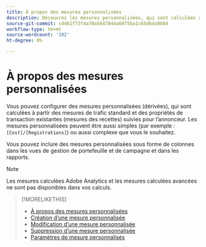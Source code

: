 ```yaml
---
title: À propos des mesures personnalisées
description: Découvrez les mesures personnalisées, qui sont calculées à partir de mesures standard.
source-git-commit: cd461f73f4a70a5647844a6075ba1c65d64a9b04
workflow-type: tm+mt
source-wordcount: '102'
ht-degree: 0%

---
```


# À propos des mesures personnalisées

Vous pouvez configurer des mesures personnalisées (dérivées), qui sont calculées à partir des mesures de trafic standard et des propriétés de transaction existantes (mesures des recettes) suivies pour l’annonceur. Les mesures personnalisées peuvent être aussi simples (par exemple : `[Cost]/[Registrations]`) ou aussi complexe que vous le souhaitez.

Vous pouvez inclure des mesures personnalisées sous forme de colonnes dans les vues de gestion de portefeuille et de campagne et dans les rapports.

>[!NOTE]
>
>Les mesures calculées Adobe Analytics et les mesures calculées avancées ne sont pas disponibles dans vos calculs.

>[!MORELIKETHIS]
>
>* [À propos des mesures personnalisées](custom-metric-about.md)
>* [Création d’une mesure personnalisée](custom-metric-create.md)
>* [Modification d’une mesure personnalisée](custom-metric-edit.md)
>* [Suppression d’une mesure personnalisée](custom-metric-delete.md)
>* [Paramètres de mesure personnalisés](custom-metric-settings.md)

